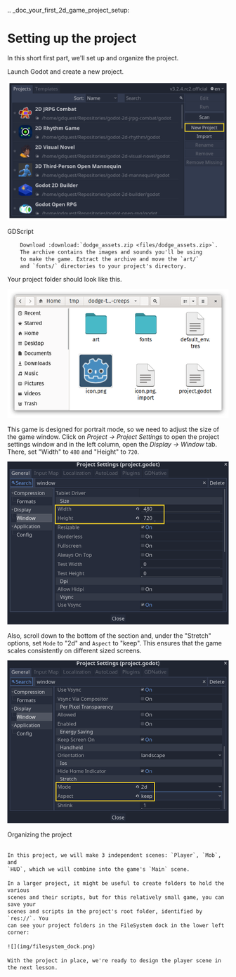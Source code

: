 .. _doc_your_first_2d_game_project_setup:

Setting up the project
======================

In this short first part, we'll set up and organize the project.

Launch Godot and create a new project.

![](img/new-project-button.png)

GDScript

```
    Download :download:`dodge_assets.zip <files/dodge_assets.zip>`.
    The archive contains the images and sounds you'll be using
    to make the game. Extract the archive and move the `art/`
    and `fonts/` directories to your project's directory.
```

Your project folder should look like this.

![](img/folder-content.png)

This game is designed for portrait mode, so we need to adjust the size of the
game window. Click on *Project -> Project Settings* to open the project settings
window and in the left column, open the *Display -> Window* tab. There, set
"Width" to `480` and "Height" to `720`.

![](img/setting-project-width-and-height.png)

Also, scroll down to the bottom of the section and, under the "Stretch" options,
set `Mode` to "2d" and `Aspect` to "keep". This ensures that the game scales
consistently on different sized screens.

![](img/setting-stretch-mode.png)

Organizing the project
~~~~~~~~~~~~~~~~~~~~~~

In this project, we will make 3 independent scenes: `Player`, `Mob`, and
`HUD`, which we will combine into the game's `Main` scene.

In a larger project, it might be useful to create folders to hold the various
scenes and their scripts, but for this relatively small game, you can save your
scenes and scripts in the project's root folder, identified by `res://`. You
can see your project folders in the FileSystem dock in the lower left corner:

![](img/filesystem_dock.png)

With the project in place, we're ready to design the player scene in the next lesson.
